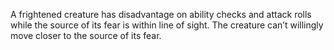 A frightened creature has disadvantage on ability checks and attack rolls while the source of its fear is within line of sight.
The creature can’t willingly move closer to the source of its fear.